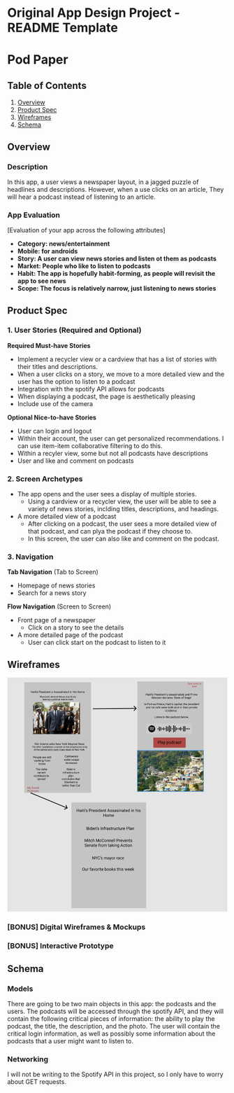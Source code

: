 Original App Design Project - README Template
===

# Pod Paper

## Table of Contents
1. [Overview](#Overview)
1. [Product Spec](#Product-Spec)
1. [Wireframes](#Wireframes)
2. [Schema](#Schema)

## Overview
### Description
In this app, a user views a newspaper layout, in a jagged puzzle of headlines and descriptions. However, when a use clicks on an article, They will hear a podcast instead of listening to an article. 

### App Evaluation
[Evaluation of your app across the following attributes]
- **Category: news/entertainment**
- **Mobile: for androids**
- **Story: A user can view news stories and listen ot them as podcasts**
- **Market: People who like to listen to podcasts**
- **Habit: The app is hopefully habit-forming, as people will revisit the app to see news**
- **Scope: The focus is relatively narrow, just listening to news stories**

## Product Spec

### 1. User Stories (Required and Optional)

**Required Must-have Stories**

* Implement a recycler view or a cardview that has a list of stories with their titles and descriptions. 
* When a user clicks on a story, we move to a more detailed view and the user has the option to listen to a podcast
* Integration with the spotify API allows for podcasts
* When displaying a podcast, the page is aesthetically pleasing
* Include use of the camera

**Optional Nice-to-have Stories**

* User can login and logout
* Within their account, the user can get personalized recommendations. I can use item-item collaborative filtering to do this. 
* Within a recyler view, some but not all podcasts have descriptions
* User and like and comment on podcasts

### 2. Screen Archetypes

* The app opens and the user sees a display of multiple stories.
   * Using a cardview or a recycler view, the user will be able to see a variety of news stories, inclding titles, descriptions, and headings.
* A more detailed view of a podcast
   * After clicking on a podcast, the user sees a more detailed view of that podcast, and can plya the podcast if they choose to. 
   * In this screen, the user can also like and comment on the podcast. 
   

### 3. Navigation

**Tab Navigation** (Tab to Screen)

* Homepage of news stories
* Search for a news story

**Flow Navigation** (Screen to Screen)

* Front page of a newspaper
   * Click on a story to see the details
* A more detailed page of the podcast
   * User can click start on the podcast to listen to it

## Wireframes
<img src="Screen Shot 2021-07-07 at 10.27.48 AM.png" width=600>

### [BONUS] Digital Wireframes & Mockups

### [BONUS] Interactive Prototype

## Schema 

### Models
There are going to be two main objects in this app: the podcasts and the users. The podcasts will be accessed through the spotify API, and they will contain the following critical pieces of information: the ability to play the podcast, the title, the description, and the photo. The user will contain the critical login information, as well as possibly some information about the podcasts that a user might want to listen to. 
### Networking
I will not be writing to the Spotify API in this project, so I only have to worry about GET requests. 
